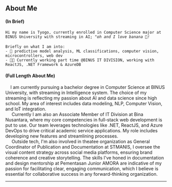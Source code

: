 <h2>About Me</h2>
<p align="justify" style="color: yellow">
<h4>(In Brief)</h4>
<code>Hi my name is Tyogo, currently enrolled in Computer Science major at BINUS University with streaming in AI; <i>"oh and I love banana</i> 🍌<i>!</i>
</code>
<br>
<code>Briefly on what I am into:</code>
<br>
<code>- 👀 predictive model analysis, ML classifications, computer vision, microcontrollers, web dev</code>
<br>
<code>- 👨‍💻 Currently working part time @BINUS IT DIVISION, working with ReactJS, .NET Framework & AzureDB
</code>
<h4>(Full Length About Me)</h4>
&nbsp;&nbsp;&nbsp;&nbsp;I am currently pursuing a bachelor degree in Computer Science at BINUS University, with streaming in Intelligence system. The choice of my streaming is reflecting my passion about AI and data science since high school. My area of interest includes data modeling, NLP, Computer Vision, and IoT integration.
<br >&nbsp;&nbsp;&nbsp;&nbsp;
Currently I am also an Associate Member of IT Division at Bina Nusantara, where my core competencies in full-stack web development is put to use. Our team leverages technologies like .NET, ReactJS, and Azure DevOps to drive critical academic service applications. My role includes developing new features and streamlining processes.
<br>&nbsp;&nbsp;&nbsp;&nbsp;
Outside tech, I'm also involved in theatee organization as General Coordinator of Publication and Documentation at STMANIS, I oversee the visual content strategy across social media platforms, ensuring brand coherence and creative storytelling. The skills I've honed in documentation and design mentorship at Pementasan Junior AMORA are indicative of my passion for facilitating clear, engaging communication, which I believe is essential for collaborative success in any forward-thinking organization.
</p>
<hr>
